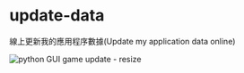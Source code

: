 # update-data
線上更新我的應用程序數據(Update my application data online)

![python GUI game update - resize](https://user-images.githubusercontent.com/70181350/178100453-69e2e468-9848-47e5-b913-87f06cef7e45.png)
